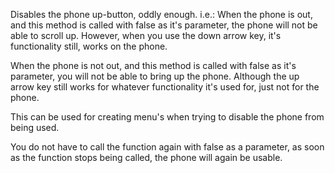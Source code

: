 Disables the phone up-button, oddly enough. 
i.e.: When the phone is out, and this method is called with false as it's parameter, the phone will not be able to scroll up. However, when you use the down arrow key, it's functionality still, works on the phone. 

When the phone is not out, and this method is called with false as it's parameter, you will not be able to bring up the phone. Although the up arrow key still works for whatever functionality it's used for, just not for the phone.

This can be used for creating menu's when trying to disable the phone from being used. 

You do not have to call the function again with false as a parameter, as soon as the function stops being called, the phone will again be usable.
